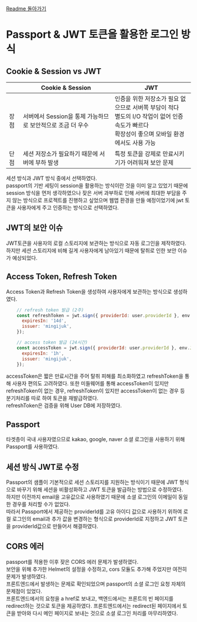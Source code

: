 [Readme 돌아가기](https://github.com/hanghae99-team6-actualProject/backend)  

# Passport & JWT 토큰을 활용한 로그인 방식

## Cookie & Session vs JWT
| | Cookie & Session | JWT|
| --- | --- | --- |
| 장점 | 서버에서 Session을 통제 가능하므로 보안적으로 조금 더 우수| 인증을 위한 저장소가 필요 없으므로 서버쪽 부담이 적다 </br> 별도의 I/O 작업이 없어 인증 속도가 빠르다 </br> 확장성이 좋으며 모바일 환경에서도 사용 가능 |
| 단점 | 세션 저장소가 필요하기 때문에 서버에 부하 발생 | 특정 토큰을 강제로 만료시키기가 어려워져 보안 문제 |

세션 방식과 JWT 방식 중에서 선택하였다.  
passport의 기반 세팅이 session을 활용하는 방식이란 것을 이미 알고 있었기 때문에 session 방식을 먼저 생각하였으나 잦은 서버 과부하로 인해 서버에 최대한 부담을 주지 않는 방식으로 프로젝트를 진행하고 싶었으며 웹앱 환경을 만들 예정이었기에 jwt 토큰을 사용자에게 주고 인증하는 방식으로 선택하였다.  

## JWT의 보안 이슈
JWT토큰을 사용자의 로컬 스토리지에 보관하는 방식으로 자동 로그인을 제작하였다.   
하지만 세션 스토리지에 비해 길게 사용자에게 남아있기 때문에 탈취로 인한 보안 이슈가 예상되었다.  

## Access Token, Refresh Token
Access Token과 Refresh Token을 생성하여 사용자에게 보관하는 방식으로 생성하였다.   

```js
    // refresh token 발급 (2주)
    const refreshToken = jwt.sign({ providerId: user.providerId }, env.JWT_SECRET_KEY, {
      expiresIn: '14d',
      issuer: 'mingijuk',
    });

    // access token 발급 (24시간)
    const accessToken = jwt.sign({ providerId: user.providerId }, env.JWT_SECRET_KEY, {
      expiresIn: '1h',
      issuer: 'mingijuk',
    });
```
accessToken은 짧은 만료시간을 주어 탈취 피해를 최소화하였고 refreshToken을 통해 사용자 편의도 고려하였다.
또한 미들웨어를 통해 accessToken이 있지만 refreshToken이 없는 경우, refreshToken이 있지만 accessToken이 없는 경우 등 분기처리를 따로 하여 토큰을 재발급하였다.  
refreshToken은 검증을 위해 User DB에 저장하였다.  

## Passport
타겟층이 국내 사용자였으므로 kakao, google, naver 소셜 로그인을 사용하기 위해 Passport를 사용하였다.  

## 세션 방식 JWT로 수정
Passport의 샘플이 기본적으로 세션 스토리지를 지원하는 방식이기 때문에 JWT 형식으로 바꾸기 위해 세션을 비활성화하고 JWT 토큰을 발급하는 방법으로 수정하였다.   
하지만 이전까지 email을 고유값으로 사용하였기 때문에 소셜 로그인의 이메일이 동일한 경우를 처리할 수가 없었다.  
따라서 Passport에서 제공하는 providerId를 고유 아이디 값으로 사용하기 위하여 로컬 로그인의 email과 추가 값을 변경하는 형식으로 providerId로 지정하고 JWT 토큰을 providerId값으로 만들어서 해결하였다.    

## CORS 에러
passport를 적용한 이후 잦은 CORS 에러 문제가 발생하였다.  
보안을 위해 추가한 Helmet의 설정을 수정하고, cors 모듈도 추가해 주었지만 여전히 문제가 발생하였다.  
프론트엔드에서 발생하는 문제로 확인되었으며 passport의 소셜 로그인 요청 자체의 문제점이 있었다.  
프론트엔드에서의 요청을 a href로 보내고, 백엔드에서는 프론트의 빈 페이지를 redirect하는 것으로 토큰을 제공하였다. 프론트엔드에서는 redirect된 페이지에서 토큰을 받아와 다시 메인 페이지로 보내는 것으로 소셜 로그인 처리를 마무리하였다.  


